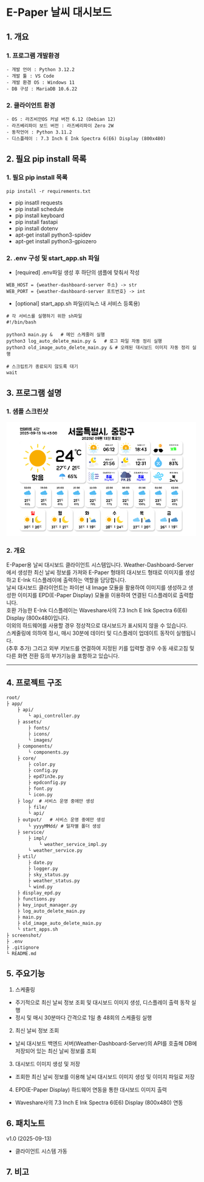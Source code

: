 # E-Paper 날씨 대시보드

## 1. 개요
### 1. 프로그램 개발환경
    - 개발 언어 : Python 3.12.2
    - 개발 툴 : VS Code
    - 개발 환경 OS : Windows 11
    - DB 구성 : MariaDB 10.6.22
  
### 2. 클라이언트 환경
    - OS : 라즈비안OS 커널 버전 6.12 (Debian 12)
    - 라즈베리파이 보드 버전 : 라즈베리파이 Zero 2W
    - 동작언어 : Python 3.11.2
    - 디스플레이 : 7.3 Inch E Ink Spectra 6(E6) Display (800x480)

## 2. 필요 pip install 목록
### 1. 필요 pip install 목록
```
pip install -r requirements.txt
```
- pip insatll requests
- pip install schedule
- pip install keyboard
- pip install fastapi
- pip install dotenv
- apt-get install python3-spidev
- apt-get install python3-gpiozero

### 2. .env 구성 및 start_app.sh 파일
- [required] .env파일 생성 후 하단의 샘플에 맞춰서 작성
```
WEB_HOST = {weather-dashboard-server 주소} -> str
WEB_PORT = {weather-dashboard-server 포트번호} -> int
```
- [optional] start_app.sh 파일(리눅스 내 서비스 등록용)
```
# 각 서비스를 실행하기 위한 sh파일
#!/bin/bash

python3 main.py &   # 메인 스케줄러 실행
python3 log_auto_delete_main.py &   # 로그 파일 자동 정리 실행
python3 old_image_auto_delete_main.py & # 오래된 대시보드 이미지 자동 정리 실행

# 스크립트가 종료되지 않도록 대기
wait
```

## 3. 프로그램 설명
### 1. 샘플 스크린샷
<img src="https://raw.githubusercontent.com/ColossusCMS/E-Paper-Weather-Dashboard/refs/heads/master/screenshot/output.png" width="500" alt="샘플 스크린샷" />

### 2. 개요
E-Paper용 날씨 대시보드 클라이언트 시스템입니다.
Weather-Dashboard-Server에서 생성한 최신 날씨 정보를 가져와 E-Paper 형태의 대시보드 형태로 이미지를 생성하고 E-Ink 디스플레이에 출력하는 역할을 담당합니다.   
날씨 대시보드 클라이언트는 파이썬 내 Image 모듈을 활용하여 이미지를 생성하고
생성한 이미지를 EPD(E-Paper Display) 모듈을 이용하여 연결된 디스플레이로 출력합니다.   
호환 가능한 E-Ink 디스플레이는 Waveshare사의 7.3 Inch E Ink Spectra 6(E6) Display (800x480)입니다.   
이외의 하드웨어를 사용할 경우 정상적으로 대시보드가 표시되지 않을 수 있습니다.   
스케줄링에 의하여 정시, 매시 30분에 데이터 및 디스플레이 업데이트 동작이 실행됩니다.   
(추후 추가) 그리고 외부 키보드를 연결하여 지정된 키를 입력할 경우 수동 새로고침 및 다른 화면 전환 등의 부가기능을 포함하고 있습니다.
<hr/>

## 4. 프로젝트 구조
```
root/
├ app/
    ├ api/
        └ api_controller.py
    ├ assets/
        ├ fonts/
        ├ icons/
        └ images/
    ├ components/
        └ components.py
    ├ core/
        ├ color.py
        ├ config.py
        ├ epd7in3e.py
        ├ epdconfig.py
        ├ font.py
        └ icon.py
    ├ log/  # 서비스 운영 중에만 생성
        ├ file/
        └ api/
    ├ output/   # 서비스 운영 중에만 생성
        └ yyyyMMdd/ # 일자별 폴더 생성
    ├ service/
        ├ impl/
            └ weather_service_impl.py
        └ weather_service.py
    ├ util/
        ├ date.py
        ├ logger.py
        ├ sky_status.py
        ├ weather_status.py
        └ wind.py
    ├ display_epd.py
    ├ functions.py
    ├ key_input_manager.py
    ├ log_auto_delete_main.py
    ├ main.py
    ├ old_image_auto_delete_main.py
    └ start_apps.sh
├ screenshot/
├ .env
├ .gitignore
└ README.md
```

## 5. 주요기능
1. 스케줄링
- 주기적으로 최신 날씨 정보 조회 및 대시보드 이미지 생성, 디스플레이 출력 동작 실행
- 정시 및 매시 30분마다 간격으로 1일 총 48회의 스케줄링 실행
2. 최신 날씨 정보 조회
- 날씨 대시보드 백엔드 서버(Weather-Dashboard-Server)의 API를 호출해 DB에 저장되어 있는 최신 날씨 정보를 조회
3. 대시보드 이미지 생성 및 저장
- 조회한 최신 날씨 정보를 이용해 날씨 대시보드 이미지 생성 및 이미지 파일로 저장
4. EPD(E-Paper Display) 하드웨어 연동을 통한 대시보드 이미지 출력
- Waveshare사의 7.3 Inch E Ink Spectra 6(E6) Display (800x480) 연동

## 6. 패치노트
v1.0 (2025-09-13)   
- 클라이언트 시스템 가동

## 7. 비고